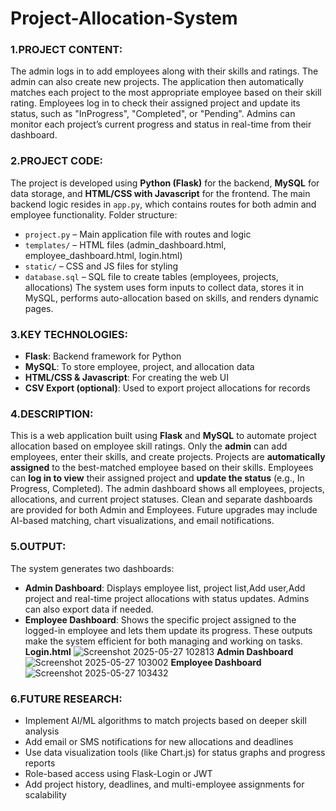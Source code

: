 # Project-Allocation-System

### 1.PROJECT CONTENT:
The admin logs in to add employees along with their skills and ratings. The admin can also create new projects. The application then automatically matches each project to the most appropriate employee based on their skill rating. Employees log in to check their assigned project and update its status, such as "InProgress", "Completed", or "Pending". Admins can monitor each project’s current progress and status in real-time from their dashboard.

### 2.PROJECT CODE:

  The project is developed using **Python (Flask)** for the backend, **MySQL** for data storage, and **HTML/CSS with Javascript** for the frontend. The main backend logic resides in `app.py`, which contains routes for both admin and employee functionality.
Folder structure:
- `project.py` – Main application file with routes and logic
- `templates/` – HTML files (admin_dashboard.html, employee_dashboard.html, login.html)
- `static/` – CSS and JS files for styling
- `database.sql` – SQL file to create tables (employees, projects, allocations)
The system uses form inputs to collect data, stores it in MySQL, performs auto-allocation based on skills, and renders dynamic pages.

### 3.KEY TECHNOLOGIES:

- **Flask**: Backend framework for Python
- **MySQL**: To store employee, project, and allocation data
- **HTML/CSS & Javascript**: For creating the web UI
-  **CSV Export (optional)**: Used to export project allocations for records

### 4.DESCRIPTION:
This is a web application built using **Flask** and **MySQL** to automate project allocation based on employee skill ratings.  Only the **admin** can add employees, enter their skills, and create projects.  Projects are **automatically assigned** to the best-matched employee based on their skills.  Employees can **log in to view** their assigned project and **update the status** (e.g., In Progress, Completed).  The admin dashboard shows all employees, projects, allocations, and current project statuses.  Clean and separate dashboards are provided for both Admin and Employees. Future upgrades may include AI-based matching, chart visualizations, and email notifications.

### 5.OUTPUT:

  The system generates two dashboards:
- **Admin Dashboard**: Displays employee list, project list,Add user,Add project and real-time project allocations with status updates. Admins can also export data if needed.
- **Employee Dashboard**: Shows the specific project assigned to the logged-in employee and lets them update its progress.
These outputs make the system efficient for both managing and working on tasks.
**Login.html**
![Screenshot 2025-05-27 102813](https://github.com/user-attachments/assets/d4842abc-e9c6-4334-8fd7-57d2fe8e9fe3)
**Admin Dashboard**
  ![Screenshot 2025-05-27 103002](https://github.com/user-attachments/assets/08cb6044-de53-4bd1-8af1-4d82d0ef49a7)
**Employee Dashboard**
![Screenshot 2025-05-27 103432](https://github.com/user-attachments/assets/c2b82172-0c57-4fef-b51a-f26a1ffd3d21)

### 6.FUTURE RESEARCH:

- Implement AI/ML algorithms to match projects based on deeper skill analysis
- Add email or SMS notifications for new allocations and deadlines
- Use data visualization tools (like Chart.js) for status graphs and progress reports
- Role-based access using Flask-Login or JWT
- Add project history, deadlines, and multi-employee assignments for scalability








